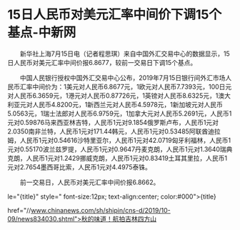 # 15日人民币对美元汇率中间价下调15个基点-中新网

　　新华社上海7月15日电（记者程思琪）来自中国外汇交易中心的数据显示，15日人民币对美元汇率中间价报6.8677，较前一交易日下调15个基点。

　　中国人民银行授权中国外汇交易中心公布，2019年7月15日银行间外汇市场人民币汇率中间价为：1美元对人民币6.8677元，1欧元对人民币7.7393元，100日元对人民币6.3659元，1港元对人民币0.87726元，1英镑对人民币8.6325元，1澳大利亚元对人民币4.8200元，1新西兰元对人民币4.5978元，1新加坡元对人民币5.0563元，1瑞士法郎对人民币6.9759元，1加拿大元对人民币5.2691元，人民币1元对0.59876马来西亚林吉特，人民币1元对9.1854俄罗斯卢布，人民币1元对2.0350南非兰特，人民币1元对171.44韩元，人民币1元对0.53485阿联酋迪拉姆，人民币1元对0.54616沙特里亚尔，人民币1元对42.0719匈牙利福林，人民币1元对0.55170波兰兹罗提，人民币1元对0.9647丹麦克朗，人民币1元对1.3640瑞典克朗，人民币1元对1.2429挪威克朗，人民币1元对0.83419土耳其里拉，人民币1元对2.7654墨西哥比索，人民币1元对4.4975泰铢。

　　前一交易日，人民币对美元汇率中间价报6.8662。

le="{title}" style=" font-size:12px; text-align:center; color:#000">{title}

href="//www.chinanews.com/sh/shipin/cns-d/2019/10-09/news834030.shtml">秋的味道！航拍吉林四方山
